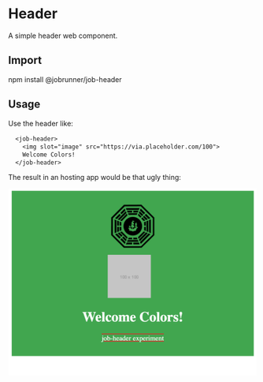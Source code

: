 # Header
A simple header web component.

## Import
npm install @jobrunner/job-header

## Usage
Use the header like:

```
  <job-header>
    <img slot="image" src="https://via.placeholder.com/100">
    Welcome Colors!
  </job-header>
```

The result in an hosting app would be that ugly thing:

![](result.png?raw=true)